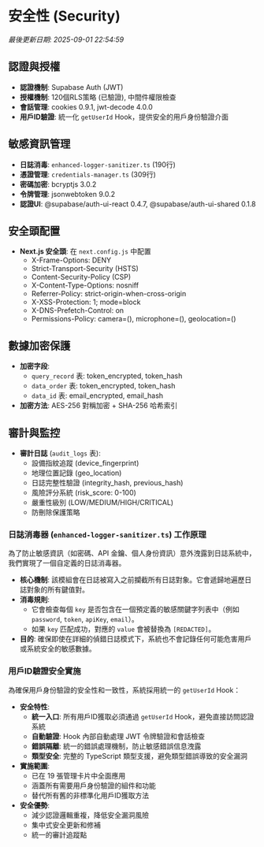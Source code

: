 # 安全性 (Security)

_最後更新日期: 2025-09-01 22:54:59_

## 認證與授權

- **認證機制**: Supabase Auth (JWT)
- **授權機制**: 120個RLS策略 (已驗證), 中間件權限檢查
- **會話管理**: cookies 0.9.1, jwt-decode 4.0.0
- **用戶ID驗證**: 統一化 `getUserId` Hook，提供安全的用戶身份驗證介面

## 敏感資訊管理

- **日誌消毒**: `enhanced-logger-sanitizer.ts` (190行)
- **憑證管理**: `credentials-manager.ts` (309行)
- **密碼加密**: bcryptjs 3.0.2
- **令牌管理**: jsonwebtoken 9.0.2
- **認證UI**: @supabase/auth-ui-react 0.4.7, @supabase/auth-ui-shared 0.1.8

## 安全頭配置

- **Next.js 安全頭**: 在 `next.config.js` 中配置
  - X-Frame-Options: DENY
  - Strict-Transport-Security (HSTS)
  - Content-Security-Policy (CSP)
  - X-Content-Type-Options: nosniff
  - Referrer-Policy: strict-origin-when-cross-origin
  - X-XSS-Protection: 1; mode=block
  - X-DNS-Prefetch-Control: on
  - Permissions-Policy: camera=(), microphone=(), geolocation=()

## 數據加密保護

- **加密字段**:
  - `query_record` 表: token_encrypted, token_hash
  - `data_order` 表: token_encrypted, token_hash
  - `data_id` 表: email_encrypted, email_hash
- **加密方法**: AES-256 對稱加密 + SHA-256 哈希索引

## 審計與監控

- **審計日誌** (`audit_logs` 表):
  - 設備指紋追蹤 (device_fingerprint)
  - 地理位置記錄 (geo_location)
  - 日誌完整性驗證 (integrity_hash, previous_hash)
  - 風險評分系統 (risk_score: 0-100)
  - 嚴重性級別 (LOW/MEDIUM/HIGH/CRITICAL)
  - 防刪除保護策略

### 日誌消毒器 (`enhanced-logger-sanitizer.ts`) 工作原理

為了防止敏感資訊（如密碼、API 金鑰、個人身份資訊）意外洩露到日誌系統中，我們實現了一個自定義的日誌消毒器。

- **核心機制**: 該模組會在日誌被寫入之前攔截所有日誌對象。它會遞歸地遍歷日誌對象的所有鍵值對。
- **消毒規則**:
  - 它會檢查每個 `key` 是否包含在一個預定義的敏感關鍵字列表中（例如 `password`, `token`, `apiKey`, `email`）。
  - 如果 `key` 匹配成功，對應的 `value` 會被替換為 `[REDACTED]`。
- **目的**: 確保即使在詳細的偵錯日誌模式下，系統也不會記錄任何可能危害用戶或系統安全的敏感數據。

### 用戶ID驗證安全實施

為確保用戶身份驗證的安全性和一致性，系統採用統一的 `getUserId` Hook：

- **安全特性**:
  - **統一入口**: 所有用戶ID獲取必須通過 `getUserId` Hook，避免直接訪問認證系統
  - **自動驗證**: Hook 內部自動處理 JWT 令牌驗證和會話檢查
  - **錯誤隔離**: 統一的錯誤處理機制，防止敏感錯誤信息洩露
  - **類型安全**: 完整的 TypeScript 類型支援，避免類型錯誤導致的安全漏洞
- **實施範圍**:
  - 已在 19 張管理卡片中全面應用
  - 涵蓋所有需要用戶身份驗證的組件和功能
  - 替代所有舊的非標準化用戶ID獲取方法
- **安全優勢**:
  - 減少認證邏輯重複，降低安全漏洞風險
  - 集中式安全更新和修補
  - 統一的審計追蹤點
